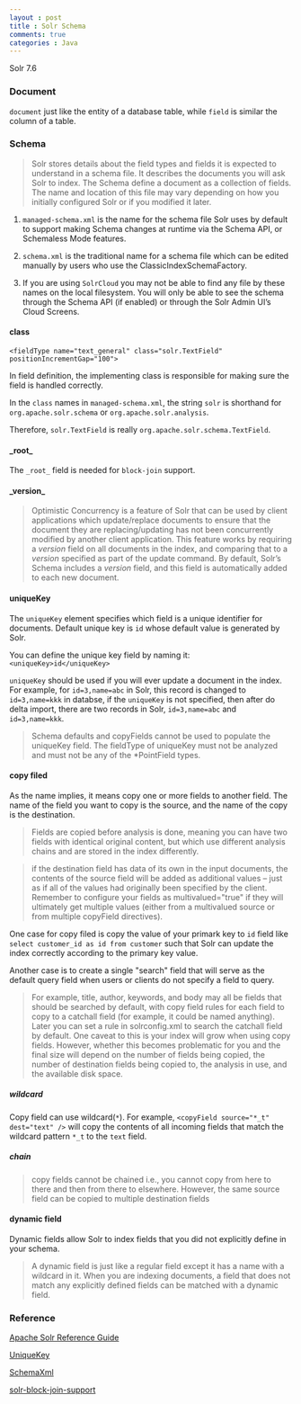 ```yaml
---
layout : post
title : Solr Schema
comments: true
categories : Java
---
```


Solr 7.6

### Document

`document` just like the entity of a database table, while `field` is similar the column of a table.

### Schema

> Solr stores details about the field types and fields it is expected to understand in a schema file. 
> It describes the documents you will ask Solr to index. The Schema define a document as a collection of fields.
> The name and location of this file may vary depending on how you initially configured Solr or if you modified it later.

1. `managed-schema.xml` is the name for the schema file Solr uses by default to support making Schema changes at runtime 
    via the Schema API, or Schemaless Mode features. 
    
2. `schema.xml` is the traditional name for a schema file which can be edited manually by users who use the
    ClassicIndexSchemaFactory.
    
3. If you are using `SolrCloud` you may not be able to find any file by these names on the local filesystem. 
   You will only be able to see the schema through the Schema API (if enabled) or through the Solr Admin UI’s Cloud Screens.

#### class

`<fieldType name="text_general" class="solr.TextField" positionIncrementGap="100">`

In field definition, the implementing class is responsible for making sure the field is handled correctly. 

In the `class` names in `managed-schema.xml`, the string `solr` is shorthand for `org.apache.solr.schema` or 
`org.apache.solr.analysis`. 

Therefore, `solr.TextField` is really `org.apache.solr.schema.TextField`.

#### \_root\_

The `_root_` field is needed for `block-join` support.

#### \_version\_

> Optimistic Concurrency is a feature of Solr that can be used by client applications which update/replace documents to 
> ensure that the document they are replacing/updating has not been concurrently modified by another client application. 
> This feature works by requiring a _version_ field on all documents in the index, and comparing that to a _version_ specified as part 
> of the update command. By default, Solr’s Schema includes a _version_ field, and 
> this field is automatically added to each new document.

#### uniqueKey

The `uniqueKey` element specifies which field is a unique identifier for documents. Default unique key is `id`
whose default value is generated by Solr.

You can define the unique key field by naming it: `<uniqueKey>id</uniqueKey>`

`uniqueKey` should be used if you will ever update a document in the index. 
For example, for `id=3,name=abc` in Solr, this record is changed to `id=3,name=kkk` in databse, 
if the `uniqueKey` is not specified, then after do delta import, there are two records in Solr,
`id=3,name=abc` and `id=3,name=kkk`.

> Schema defaults and copyFields cannot be used to populate the uniqueKey field. 
> The fieldType of uniqueKey must not be analyzed and must not be any of the *PointField types. 

#### copy filed

As the name implies, it means copy one or more fields to another field.
The name of the field you want to copy is the source, and the name of the copy is the destination. 

> Fields are copied before analysis is done, meaning you can have two fields with identical original content, 
> but which use different analysis chains and are stored in the index differently.

> if the destination field has data of its own in the input documents, 
> the contents of the source field will be added as additional values – just as if all of the values had originally been 
> specified by the client. Remember to configure your fields as multivalued="true" if they will ultimately get multiple 
> values (either from a multivalued source or from multiple copyField directives).

One case for copy filed is copy the value of your primark key to `id` field like `select customer_id as id from customer`
such that Solr can update the index correctly according to the primary key value.

Another case is to create a single "search" field that will serve as the default query field when users or clients do not specify a field to query. 
> For example, title, author, keywords, and body may all be fields that should be searched by default, 
> with copy field rules for each field to copy to a catchall field (for example, it could be named anything). 
> Later you can set a rule in solrconfig.xml to search the catchall field by default. 
> One caveat to this is your index will grow when using copy fields. 
> However, whether this becomes problematic for you and the final size will depend on the number of fields being copied, 
> the number of destination fields being copied to, the analysis in use, and the available disk space.

##### wildcard

Copy field can use wildcard(`*`). For example, `<copyField source="*_t" dest="text" />` will copy the contents of all incoming fields that match the wildcard pattern `*_t` to the `text` field.

##### chain

> copy fields cannot be chained i.e., you cannot copy from here to there and then from there to elsewhere. 
> However, the same source field can be copied to multiple destination fields

#### dynamic field

Dynamic fields allow Solr to index fields that you did not explicitly define in your schema.

> A dynamic field is just like a regular field except it has a name with a wildcard in it. 
> When you are indexing documents, a field that does not match any explicitly defined fields 
> can be matched with a dynamic field.

### Reference

[Apache Solr Reference Guide](https://lucene.apache.org/solr/guide/7_6/index.html)

[UniqueKey](https://wiki.apache.org/solr/UniqueKey)

[SchemaXml](https://wiki.apache.org/solr/SchemaXml)

[solr-block-join-support](http://blog-archive.griddynamics.com/2013/09/solr-block-join-support.html)
